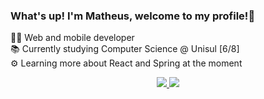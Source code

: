 ### What's up! I'm Matheus, welcome to my profile!👋

👨‍💻 Web and mobile developer<br/>
📚 Currently studying Computer Science @ Unisul [6/8]</br>
⚙️ Learning more about React and Spring at the moment<br/>

<!-- [![matheusbarcc's GitHub stats](https://github-readme-stats.vercel.app/api?username=matheusbarcc&showicons=true&theme=dracula)](https://github.com/anuraghazra/github-readme-stats)
[![Top Langs](https://github-readme-stats.vercel.app/api/top-langs/?username=matheusbarcc&showicons=true&theme=dracula)](https://github.com/anuraghazra/github-readme-stats) -->

<div align="center">
  <a href="https://github.com/matheusbarcc">
    <img src="https://github-readme-stats.vercel.app/api?username=matheusbarcc&show_icons=true&theme=codeSTACKr" />
    <img src="https://github-readme-stats.vercel.app/api/top-langs?username=matheusbarcc&layout=compact&show_icons=true&langs_count=7&theme=codeSTACKr" />
  </a>
</div>


